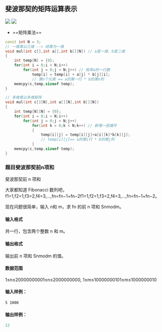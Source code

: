 ## 斐波那契的矩阵运算表示

<img src = 'https://i.bmp.ovh/imgs/2021/04/f7f653a61faeb5a5.png' />

<img src = 'https://i.bmp.ovh/imgs/2021/04/e2bcf515540ac4b1.png' />

- ==矩阵乘法==

```c++
const int N = 3;
// 一维乘以三维 --> 结果为一维
void mul(int c[],int a[],int b[][N]) // a是一维，b是二维
{
    int temp[N] = {0};
    for(int i = 0;i < N;i++)
        for(int j = 0;j < N;j++) // 枚举a的一行数
            temp[i] = temp[i] + a[j] * b[j][i]; 
            // 第n个元素 == a的第一行 * b的第n列
    memcpy(c,temp,sizeof temp);
}

// 多维乘以多维矩阵
void mul(int c[][N],int a[][N],int b[][N])
{
    int temp[N][N] = {0};
    for(int i = 0;i < N;i++)
        for(int j = 0;j < N;j++)
            for(int k = 0;k < N;k++) // 新增一层循环
            {
                temp[i][j] = temp[i][j]+a[i][k]*b[k][j];
                // temp[i][j]== a的第i行 * b的第j列
            }
    memcpy(c,temp,sizeof temp);	
}

```

### 题目斐波那契前n项和

 斐波那契前 n 项和

大家都知道 Fibonacci 数列吧，f1=1,f2=1,f3=2,f4=3,…,fn=fn−1+fn−2f1=1,f2=1,f3=2,f4=3,…,fn=fn−1+fn−2。

现在问题很简单，输入 n和 m，求 fn 的前 n 项和 Snmodm。

#### 输入格式

共一行，包含两个整数 n 和 m。

#### 输出格式

输出前 n 项和 Snmodm 的值。

#### 数据范围

1≤n≤20000000001≤n≤2000000000,
1≤m≤10000000101≤m≤1000000010

#### 输入样例：

```
5 1000
```

#### 输出样例：

```c++
12
```